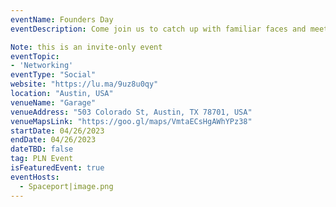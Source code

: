 ```yaml
---
eventName: Founders Day
eventDescription: Come join us to catch up with familiar faces and meet fellow Founders in the Protocol Labs Network! This is a great opportunity to connect before Consensus to talk all things Web3 over food and drinks.

Note: this is an invite-only event
eventTopic:
- 'Networking'
eventType: "Social"
website: "https://lu.ma/9uz8u0qy"
location: "Austin, USA"
venueName: "Garage"
venueAddress: "503 Colorado St, Austin, TX 78701, USA"
venueMapsLink: "https://goo.gl/maps/VmtaECsHgAWhYPz38"
startDate: 04/26/2023
endDate: 04/26/2023
dateTBD: false
tag: PLN Event
isFeaturedEvent: true
eventHosts:
  - Spaceport|image.png
---
```

